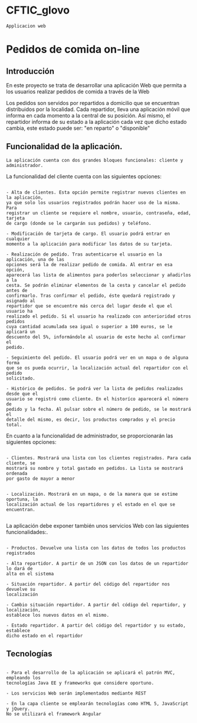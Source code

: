 # CFTIC_glovo
```
Applicacion web
```
# Pedidos de comida on-line

## Introducción

En este proyecto se trata de desarrollar una aplicación Web que permita a los usuarios
realizar pedidos de comida a través de la Web

Los pedidos son servidos por repartidos a domicilio que se encuentran distribuidos por
la localidad. Cada repartidor, lleva una aplicación móvil que informa en cada momento a la
central de su posición. Así mismo, el repartidor informa de su estado a la aplicación cada vez
que dicho estado cambia, este estado puede ser: "en reparto" o "disponible"

## Funcionalidad de la aplicación.

```
La aplicación cuenta con dos grandes bloques funcionales: cliente y administrador.
```
La funcionalidad del cliente cuenta con las siguientes opciones:
```

- Alta de clientes. Esta opción permite registrar nuevos clientes en la aplicación,
ya que solo los usuarios registrados podrán hacer uso de la misma. Para
registrar un cliente se requiere el nombre, usuario, contraseña, edad, tarjeta
de cargo (donde se le cargarán sus pedidos) y teléfono.

- Modificación de tarjeta de cargo. El usuario podrá entrar en cualquier
momento a la aplicación para modificar los datos de su tarjeta.

- Realización de pedido. Tras autenticarse el usuario en la aplicación, una de las
opciones será la de realizar pedido de comida. Al entrar en esa opción,
aparecerá las lista de alimentos para poderlos seleccionar y añadirlos a la
cesta. Se podrán eliminar elementos de la cesta y cancelar el pedido antes de
confirmarlo. Tras confirmar el pedido, éste quedará registrado y asignado al
repartidor que se encuentre más cerca del lugar desde el que el usuario ha
realizado el pedido. Si el usuario ha realizado con anterioridad otros pedidos
cuya cantidad acumulada sea igual o superior a 100 euros, se le aplicará un
descuento del 5%, informándole al usuario de este hecho al confirmar el
pedido.

- Seguimiento del pedido. El usuario podrá ver en un mapa o de alguna forma
que se os pueda ocurrir, la localización actual del repartidor con el pedido
solicitado.

- Histórico de pedidos. Se podrá ver la lista de pedidos realizados desde que el
usuario se registró como cliente. En el historíco aparecerá el número de
pedido y la fecha. Al pulsar sobre el número de pedido, se le mostrará el
detalle del mismo, es decir, los productos comprados y el precio total.

 ```
En cuanto a la funcionalidad de administrador, se proporcionarán las siguientes
opciones:

```

- Clientes. Mostrará una lista con los clientes registrados. Para cada cliente, se
mostrará su nombre y total gastado en pedidos. La lista se mostrará ordenada
por gasto de mayor a menor


- Localización. Mostrará en un mapa, o de la manera que se estime oportuna, la
localización actual de los repartidores y el estado en el que se encuentran.


```
La aplicación debe exponer también unos servicios Web con las siguientes
funcionalidades:.

```

- Productos. Devuelve una lista con los datos de todos los productos registrados

- Alta repartidor. A partir de un JSON con los datos de un repartidor lo dará de
alta en el sistema

- Situación repartidor. A partir del código del repartidor nos devuelve su
localización

- Cambio situación repartidor. A partir del código del repartidor, y localización,
establece los nuevos datos en el mismo.

- Estado repartidor. A partir del código del repartidor y su estado, establece
dicho estado en el repartidor

```
## Tecnologías

```

- Para el desarrollo de la aplicación se aplicará el patrón MVC, empleando los
tecnologías Java EE y frameworks que considere oportuno.

- Los servicios Web serán implementados mediante REST

- En la capa cliente se emplearán tecnologías como HTML 5, JavaScript y jQuery.
No se utilizará el framework Angular

 ```
